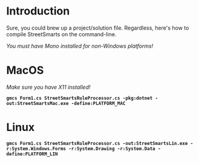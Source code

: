 # Introduction #

Sure, you could brew up a project/solution file. Regardless, here's how to compile StreetSmarts on the command-line.

_You must have Mono installed for non-Windows platforms!_

# MacOS #

_Make sure you have X11 installed!_

**`gmcs Form1.cs StreetSmartsRuleProcessor.cs -pkg:dotnet -out:StreetSmartsMac.exe -define:PLATFORM_MAC`**

# Linux #
**`gmcs Form1.cs StreetSmartsRuleProcessor.cs -out:StreetSmartsLin.exe -r:System.Windows.Forms -r:System.Drawing -r:System.Data -define:PLATFORM_LIN`**